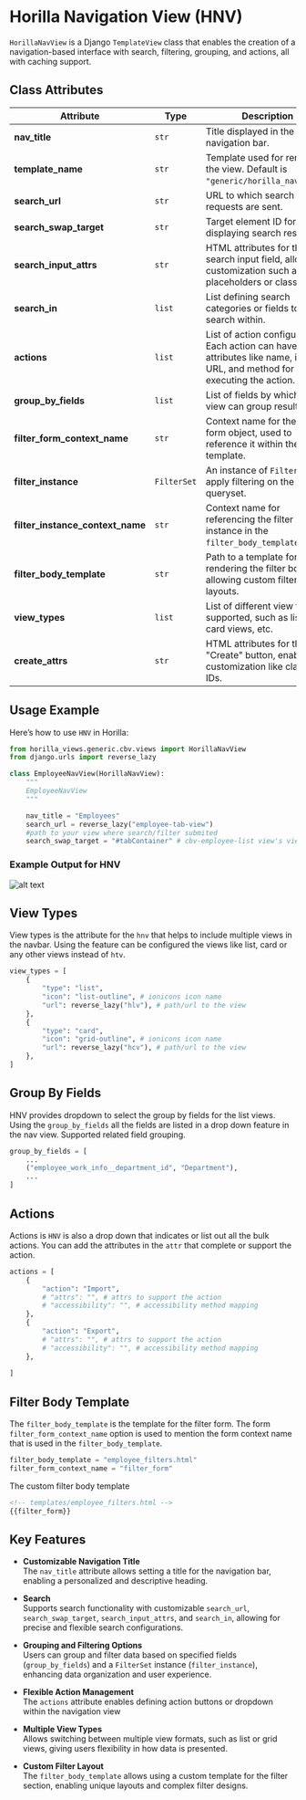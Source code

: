 
# Horilla Navigation View (HNV)

`HorillaNavView` is a Django `TemplateView` class that enables the creation of a navigation-based interface with search, filtering, grouping, and actions, all with caching support.

## Class Attributes

| Attribute                        | Type        | Description                                                                                                               |
| -------------------------------- | ----------- | ------------------------------------------------------------------------------------------------------------------------- |
| **nav_title**                    | `str`       | Title displayed in the navigation bar.                                                                                    |
| **template_name**                | `str`       | Template used for rendering the view. Default is `"generic/horilla_nav.html"`.                                            |
| **search_url**                   | `str`       | URL to which search requests are sent.                                                                                    |
| **search_swap_target**           | `str`       | Target element ID for displaying search results.                                                                          |
| **search_input_attrs**           | `str`       | HTML attributes for the search input field, allowing customization such as placeholders or classes.                       |
| **search_in**                    | `list`      | List defining search categories or fields to search within.                                                               |
| **actions**                      | `list`      | List of action configurations. Each action can have attributes like name, icon, URL, and method for executing the action. |
| **group_by_fields**              | `list`      | List of fields by which the view can group results.                                                                       |
| **filter_form_context_name**     | `str`       | Context name for the filter form object, used to reference it within the template.                                        |
| **filter_instance**              | `FilterSet` | An instance of `FilterSet` to apply filtering on the view’s queryset.                                                     |
| **filter_instance_context_name** | `str`       | Context name for referencing the filter instance in the `filter_body_template`.                                           |
| **filter_body_template**         | `str`       | Path to a template for rendering the filter body, allowing custom filter UI layouts.                                      |
| **view_types**                   | `list`      | List of different view types supported, such as list or card views, etc.                                                  |
| **create_attrs**                 | `str`       | HTML attributes for the "Create" button, enabling customization like classes or IDs.                                      |

## Usage Example

Here’s how to use `HNV` in Horilla:

```python
from horilla_views.generic.cbv.views import HorillaNavView
from django.urls import reverse_lazy

class EmployeeNavView(HorillaNavView):
    """
    EmployeeNavView
    """

    nav_title = "Employees"
    search_url = reverse_lazy("employee-tab-view") 
    #path to your view where search/filter submited
    search_swap_target = "#tabContainer" # cbv-employee-list view's view_id
```

### Example Output for HNV

![alt text](media/hnv.png.png)

## View Types
View types is the attribute for the `hnv` that helps to include multiple views in the navbar. Using the feature can be configured the views like list, card or any other views instead of `htv`.
```python
view_types = [
    {
        "type": "list",
        "icon": "list-outline", # ionicons icon name
        "url": reverse_lazy("hlv"), # path/url to the view
    },
    {
        "type": "card",
        "icon": "grid-outline", # ionicons icon name
        "url": reverse_lazy("hcv"), # path/url to the view
    },
]

```

## Group By Fields
HNV provides dropdown to select the group by fields for the list views. Using the `group_by_fields` all the fields are listed in a drop down feature in the nav view. Supported related field grouping.

```python
group_by_fields = [
    ...
    ("employee_work_info__department_id", "Department"),
    ...
]
```

## Actions
Actions is `HNV` is also a drop down that indicates or list out all the bulk actions. You can add the attributes in the `attr` that complete or support the action.

```python
actions = [
    {
        "action": "Import",
        # "attrs": "", # attrs to support the action
        # "accessibility": "", # accessibility method mapping
    },
    {
        "action": "Export",
        # "attrs": "", # attrs to support the action
        # "accessibility": "", # accessibility method mapping
    },
    
]
```

## Filter Body Template
The `filter_body_template` is the template for the filter form. The form `filter_form_context_name` option is used to mention the form context name that is used in the `filter_body_template`.

```python
filter_body_template = "employee_filters.html"
filter_form_context_name = "filter_form"
```
The custom filter body template
```html
<!-- templates/employee_filters.html -->
{{filter_form}}
```
## Key Features

- **Customizable Navigation Title**  
   The `nav_title` attribute allows setting a title for the navigation bar, enabling a personalized and descriptive heading.

- **Search**  
   Supports search functionality with customizable `search_url`, `search_swap_target`, `search_input_attrs`, and `search_in`, allowing for precise and flexible search configurations.

- **Grouping and Filtering Options**  
   Users can group and filter data based on specified fields (`group_by_fields`) and a `FilterSet` instance (`filter_instance`), enhancing data organization and user experience.

- **Flexible Action Management**  
   The `actions` attribute enables defining action buttons or dropdown within the navigation view

- **Multiple View Types**  
   Allows switching between multiple view formats, such as list or grid views, giving users flexibility in how data is presented.

- **Custom Filter Layout**  
   The `filter_body_template` allows using a custom template for the filter section, enabling unique layouts and complex filter designs.
